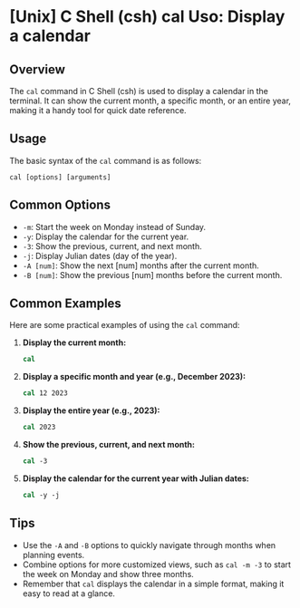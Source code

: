 # [Unix] C Shell (csh) cal Uso: Display a calendar

## Overview
The `cal` command in C Shell (csh) is used to display a calendar in the terminal. It can show the current month, a specific month, or an entire year, making it a handy tool for quick date reference.

## Usage
The basic syntax of the `cal` command is as follows:

```
cal [options] [arguments]
```

## Common Options
- `-m`: Start the week on Monday instead of Sunday.
- `-y`: Display the calendar for the current year.
- `-3`: Show the previous, current, and next month.
- `-j`: Display Julian dates (day of the year).
- `-A [num]`: Show the next [num] months after the current month.
- `-B [num]`: Show the previous [num] months before the current month.

## Common Examples
Here are some practical examples of using the `cal` command:

1. **Display the current month:**
   ```csh
   cal
   ```

2. **Display a specific month and year (e.g., December 2023):**
   ```csh
   cal 12 2023
   ```

3. **Display the entire year (e.g., 2023):**
   ```csh
   cal 2023
   ```

4. **Show the previous, current, and next month:**
   ```csh
   cal -3
   ```

5. **Display the calendar for the current year with Julian dates:**
   ```csh
   cal -y -j
   ```

## Tips
- Use the `-A` and `-B` options to quickly navigate through months when planning events.
- Combine options for more customized views, such as `cal -m -3` to start the week on Monday and show three months.
- Remember that `cal` displays the calendar in a simple format, making it easy to read at a glance.